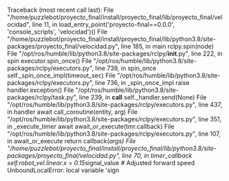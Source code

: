 Traceback (most recent call last):
  File "/home/puzzlebot/proyecto_final/install/proyecto_final/lib/proyecto_final/velocidad", line 11, in <module>
    load_entry_point('proyecto-final==0.0.0', 'console_scripts', 'velocidad')()
  File "/home/puzzlebot/proyecto_final/install/proyecto_final/lib/python3.8/site-packages/proyecto_final/velocidad.py", line 185, in main
    rclpy.spin(node)
  File "/opt/ros/humble/lib/python3.8/site-packages/rclpy/__init__.py", line 222, in spin
    executor.spin_once()
  File "/opt/ros/humble/lib/python3.8/site-packages/rclpy/executors.py", line 739, in spin_once
    self._spin_once_impl(timeout_sec)
  File "/opt/ros/humble/lib/python3.8/site-packages/rclpy/executors.py", line 736, in _spin_once_impl
    raise handler.exception()
  File "/opt/ros/humble/lib/python3.8/site-packages/rclpy/task.py", line 239, in __call__
    self._handler.send(None)
  File "/opt/ros/humble/lib/python3.8/site-packages/rclpy/executors.py", line 437, in handler
    await call_coroutine(entity, arg)
  File "/opt/ros/humble/lib/python3.8/site-packages/rclpy/executors.py", line 351, in _execute_timer
    await await_or_execute(tmr.callback)
  File "/opt/ros/humble/lib/python3.8/site-packages/rclpy/executors.py", line 107, in await_or_execute
    return callback(*args)
  File "/home/puzzlebot/proyecto_final/install/proyecto_final/lib/python3.8/site-packages/proyecto_final/velocidad.py", line 70, in timer_callback
    self.robot_vel.linear.x = 0.15*signal_value  # Adjusted forward speed
UnboundLocalError: local variable 'sign

